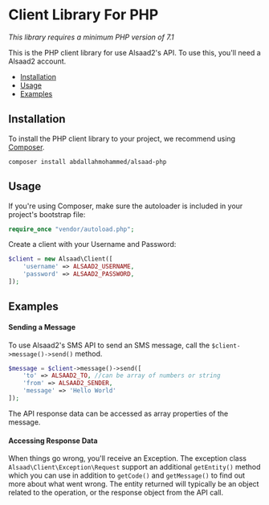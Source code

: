 # Client Library For PHP

*This library requires a minimum PHP version of 7.1*

This is the PHP client library for use Alsaad2's API. To use this, you'll need a Alsaad2 account.

* [Installation](#installation)
* [Usage](#usage)
* [Examples](#examples)

## Installation

To install the PHP client library to your project, we recommend using [Composer](https://getcomposer.org/).

```
composer install abdallahmohammed/alsaad-php
```

## Usage

If you're using Composer, make sure the autoloader is included in your project's bootstrap file:

```php
require_once "vendor/autoload.php";
```

Create a client with your Username and Password:

```php
$client = new Alsaad\Client([
    'username' => ALSAAD2_USERNAME,
    'password' => ALSAAD2_PASSWORD,
]);
```

## Examples

#### Sending a Message

To use Alsaad2's SMS API to send an SMS message, call the `$client->message()->send()` method.

```php
$message = $client->message()->send([
    'to' => ALSAAD2_TO, //can be array of numbers or string
    'from' => ALSAAD2_SENDER,
    'message' => 'Hello World'
]);
```
The API response data can be accessed as array properties of the message.

#### Accessing Response Data
When things go wrong, you'll receive an Exception. The exception class `Alsaad\Client\Exception\Request` support an additional `getEntity()` method which you can use in addition to `getCode()` and `getMessage()` to find out more about what went wrong. The entity returned will typically be an object related to the operation, or the response object from the API call.
